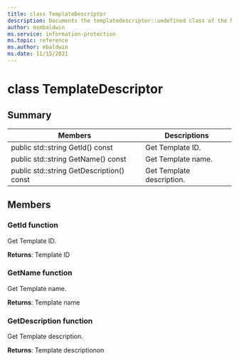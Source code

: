 ```yaml
---
title: class TemplateDescriptor 
description: Documents the templatedescriptor::undefined class of the Microsoft Information Protection (MIP) SDK.
author: msmbaldwin
ms.service: information-protection
ms.topic: reference
ms.author: mbaldwin
ms.date: 11/15/2021
---
```


# class TemplateDescriptor 
  
## Summary
 Members                        | Descriptions                                
--------------------------------|---------------------------------------------
public std::string GetId() const  |  Get Template ID.
public std::string GetName() const  |  Get Template name.
public std::string GetDescription() const  |  Get Template description.
  
## Members
  
### GetId function
Get Template ID.

  
**Returns**: Template ID
  
### GetName function
Get Template name.

  
**Returns**: Template name
  
### GetDescription function
Get Template description.

  
**Returns**: Template descriptionon